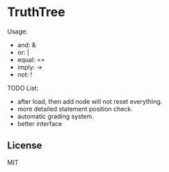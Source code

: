 TruthTree
===============
Usage:
* and: &
* or: |
* equal: ==
* imply: ->
* not: !

TODO List:
* after load, then add node will not reset everything.
* more detailed statement position check.
* automatic grading system.
* better interface

License
-------
MIT